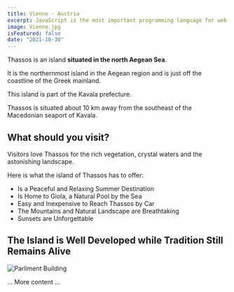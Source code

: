 ```yaml
---
title: Vienne - Austria
excerpt: JavaScript is the most important programming language for web development. You probably don't know it well enough!
image: Vienne.jpg
isFeatured: false
date: "2021-10-30"
---
```


Thassos is an island **situated in the north Aegean Sea**.

It is the northernmost island in the Aegean region and is just off the coastline of the Greek mainland.

This island is part of the Kavala prefecture.

Thassos is situated about 10 km away from the southeast of the Macedonian seaport of Kavala.

## What should you visit?

Visitors love Thassos for the rich vegetation, crystal waters and the astonishing landscape.

Here is what the island of Thassos has to offer:

- Is a Peaceful and Relaxing Summer Destination
- Is Home to Giola, a Natural Pool by the Sea
- Easy and Inexpensive to Reach Thassos by Car
- The Mountains and Natural Landscape are Breathtaking
- Sunsets are Unforgettable

## The Island is Well Developed while Tradition Still Remains Alive

![Parliment Building](parliment.jpg)

... More content ...
